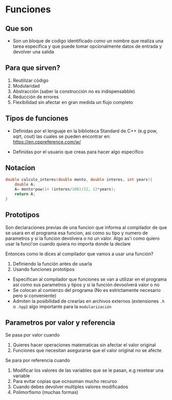 # Funciones

## Que son
- Son un bloque de codigo identificado como un nombre que realiza una tarea específica y que puede tomar opcionalmente  datos de entrada y devolver una salida

## Para que sirven?

1. Reutilizar código
2. Modularidad 
3. Abstracción (saber la construcción no es indispensabble)
4. Reducción de errores
5. Flexibilidad sin afectar en gran medida un flujo completo

## Tipos de funciones

- Definidas por el lenguaje en la biblioteca Standard de C++ (e.g pow, sqrt, cout) las cuales se pueden encontrar en:
https://en.cppreference.com/w/

- Definidas por el usuario que creas para hacer algo específico

## Notacion

```cpp
double calculo_interes(double monto, double interes, int years){
    double A;
    A= monto*pow(1+ (interes/100)/12, 12*years);
    return A;
}
```

## Prototipos

Son declaraciones previas de una funcion que informa al compilador de que se usara en el programa esa funcion, asi como su tipo y numero de parametros y si la funcion devolvera o no un valor. Algo as'i como quiero usar la funci'on cuando quiera no importa donde la declare

Entonces como le dices al compilador que vamos a usar una función?

1. Definiendo la función antes de usarla
2. Usando funciones prototipos
- Especifican al compilador que funciones se van a utilizar en el programa así como sus parametros y tipos y si la función devoolverá valor o no
- Se colocan al comienzo del programa (No es estrictamente necesario pero si conveniente)
- Admiten la posibilidad de crearlas en archivos externos (extensiones `.h` o `.hpp`) algo importante para la `modularización`

## Parametros por valor y referencia

Se pasa por valor cuando
1. Quieres hacer operaciones matematicas sin afectar el valor original
2. Funciones que necesitan asegurarse que el valor original no se afecte

Se para por referencia cuando
1. Modificar los valores de las variables que se le pasan, e.g resetear una variable
2. Para evitar copias que ocnsuman mucho recurso
3. Cuando debes devolver multiples valores modificados
4. Polimorfismo (muchas formas) 